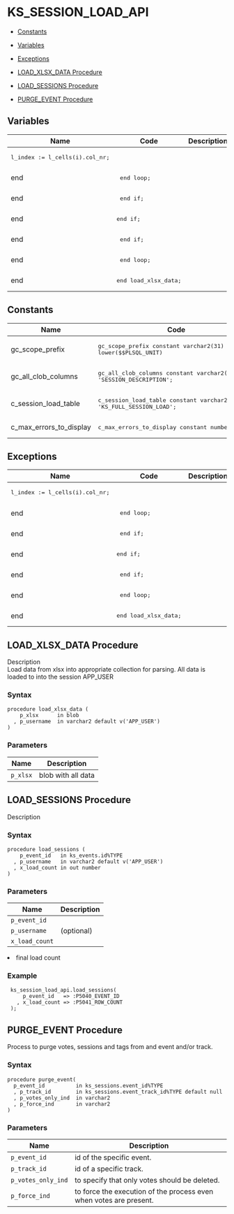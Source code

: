 # KS_SESSION_LOAD_API



- [Constants](#constants)

- [Variables](#variables)

- [Exceptions](#exceptions)

- [LOAD_XLSX_DATA Procedure](#load_xlsx_data)
- [LOAD_SESSIONS Procedure](#load_sessions)
- [PURGE_EVENT Procedure](#purge_event)



## Variables<a name="variables"></a>

Name | Code | Description
--- | --- | ---
 | <pre>l_index := l_cells(i).col_nr;</pre> | 
end | <pre>    end loop;</pre> | 
end | <pre>  end if;</pre> | 
end | <pre>end if;</pre> | 
end | <pre>      end if;</pre> | 
end | <pre>    end loop;</pre> | 
end | <pre>end load_xlsx_data;</pre> | 

## Constants<a name="constants"></a>

Name | Code | Description
--- | --- | ---
gc_scope_prefix | <pre>gc_scope_prefix      constant varchar2(31) := lower($$PLSQL_UNIT) || '.';</pre> | 
gc_all_clob_columns | <pre>gc_all_clob_columns  constant varchar2(4000) := 'SESSION_DESCRIPTION';</pre> | 
c_session_load_table | <pre>c_session_load_table constant varchar2(30) := 'KS_FULL_SESSION_LOAD';</pre> | 
c_max_errors_to_display | <pre>c_max_errors_to_display constant number := 4;</pre> | 

## Exceptions<a name="exceptions"></a>

Name | Code | Description
--- | --- | ---
 | <pre>l_index := l_cells(i).col_nr;</pre> | 
end | <pre>    end loop;</pre> | 
end | <pre>  end if;</pre> | 
end | <pre>end if;</pre> | 
end | <pre>      end if;</pre> | 
end | <pre>    end loop;</pre> | 
end | <pre>end load_xlsx_data;</pre> | 




 
## LOAD_XLSX_DATA Procedure<a name="load_xlsx_data"></a>


<p>
<p>Description<br />Load data from xlsx into appropriate collection for parsing. All data is<br />loaded to into the session APP_USER</p>
</p>

### Syntax
```plsql
procedure load_xlsx_data (
    p_xlsx      in blob
  , p_username  in varchar2 default v('APP_USER')
)
```

### Parameters
Name | Description
--- | ---
`p_xlsx` | blob with all data
 
 





 
## LOAD_SESSIONS Procedure<a name="load_sessions"></a>


<p>
<p>Description</p>
</p>

### Syntax
```plsql
procedure load_sessions (
    p_event_id   in ks_events.id%TYPE
  , p_username   in varchar2 default v('APP_USER')
  , x_load_count in out number
)
```

### Parameters
Name | Description
--- | ---
`p_event_id` | 
`p_username` | (optional)
`x_load_count` | <ul>
<li>final load count</li>
</ul>

 
 


### Example
```plsql
 ks_session_load_api.load_sessions(
     p_event_id   => :P5040_EVENT_ID
   , x_load_count => :P5041_ROW_COUNT
 );
```



 
## PURGE_EVENT Procedure<a name="purge_event"></a>


<p>
<p>Process to purge votes, sessions and tags from and event and/or track.</p>
</p>

### Syntax
```plsql
procedure purge_event(
  p_event_id          in ks_sessions.event_id%TYPE
  , p_track_id        in ks_sessions.event_track_id%TYPE default null
  , p_votes_only_ind  in varchar2
  , p_force_ind       in varchar2
)
```

### Parameters
Name | Description
--- | ---
`p_event_id` | id of the specific event.
`p_track_id` | id of a specific track.
`p_votes_only_ind` | to specify that only votes should be deleted.
`p_force_ind` | to force the execution of the process even when votes                    are present.
 
 





 
